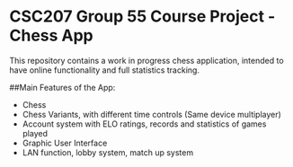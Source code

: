 # CSC207 Group 55 Course Project - Chess App
This repository contains a work in progress chess application, intended to have online functionality and full statistics tracking.

##Main Features of the App:
* Chess
* Chess Variants, with different time controls (Same device multiplayer)
* Account system with ELO ratings, records and statistics of games played
* Graphic User Interface
* LAN function, lobby system, match up system
